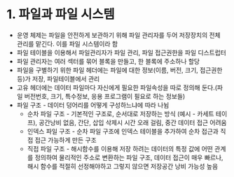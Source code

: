 # 1. 파일과 파일 시스템
  * 운영 체제는 파일을 안전하게 보관하기 위해 파일 관리자를 두어 저장장치의 전체 관리를 맡긴다. 이를 파일 시스템이라 함
  * 파일 테이블을 이용해서 파일관리자가 파일 관리, 파일 접근권한을 파일 디스트럽터
  * 파일 관리자는 여러 섹터를 묶어 블록을 만들고, 한 블록에 주소하나 할당
  * 파일을 구별하기 위한 파일 헤더에는 파일에 대한 정보(이름, 버전, 크기, 접근권한 등)가 저장, 파일테이블에서 관리
  * 고유 헤더에는 데이터 파일마다 자신에게 필요한 파일속성을 따로 정의해 둔다.(파일 버전번호, 크기, 특수정보, 응용 프로그램이 필요로 하는 정보들)
  * 파일 구조 - 데이터 덩어리를 어떻게 구성하느냐에 따라 나뉨
    * 순차 파일 구조 - 기본적인 구조로, 순서대로 저장하는 방식 (예시 - 카세트 테이프), 공간낭비 없음, 간단, 삽입 삭제시 시간 오래 걸림, 중간 데이터 접근 어려움
    * 인덱스 파일 구조 - 순차 파일 구조에 인덱스 테이블을 추가하여 순차 접근과 직접 접근 가능하게 만든 구조
    * 직접 파일 구조 - 해시함수를 이용해 저장 하려는 데이터의 특정 값에 어떤 관계를 정의하여 물리적인 주소로 변환하는 파일 구조, 데이터 접근이 매우 빠르나, 해시 함수를 적절히 선정해야하고 그렇지 않으면 저장공간 낭비 가능성 높음